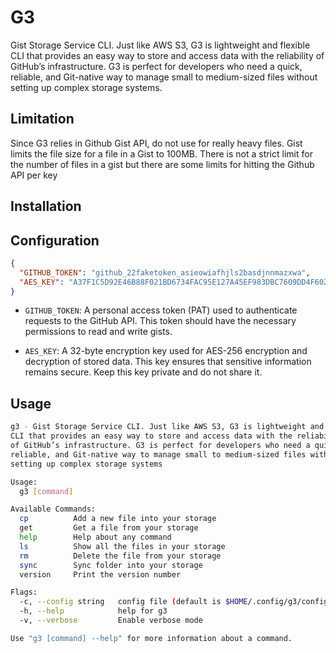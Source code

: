 # G3

Gist Storage Service CLI. Just like AWS S3, G3 is lightweight and flexible
CLI that provides an easy way to store and access data with the reliability
of GitHub’s infrastructure. G3 is perfect for developers who need a quick,
reliable, and Git-native way to manage small to medium-sized files without
setting up complex storage systems.

## Limitation

Since G3 relies in Github Gist API, do not use for really heavy files.
Gist limits the file size for a file in a Gist to 100MB. There is not a
strict limit for the number of files in a gist but there are some limits
for hitting the Github API per key

## Installation

## Configuration

```json
{
  "GITHUB_TOKEN": "github_22faketoken_asieowiafhjls2basdjnnmazxwa",
  "AES_KEY": "A37F1C5D92E46B88F021BD6734FAC95E127A45EF983DBC7609DD4F602A9183BF"
}
```

- `GITHUB_TOKEN`: A personal access token (PAT) used to authenticate requests
to the GitHub API. This token should have the necessary permissions to
read and write gists.

- `AES_KEY`: A 32-byte encryption key used for AES-256 encryption and
decryption of stored data. This key ensures that sensitive information
remains secure. Keep this key private and do not share it.

## Usage

```sh
g3 - Gist Storage Service CLI. Just like AWS S3, G3 is lightweight and flexible
CLI that provides an easy way to store and access data with the reliability
of GitHub’s infrastructure. G3 is perfect for developers who need a quick,
reliable, and Git-native way to manage small to medium-sized files without
setting up complex storage systems

Usage:
  g3 [command]

Available Commands:
  cp          Add a new file into your storage
  get         Get a file from your storage
  help        Help about any command
  ls          Show all the files in your storage
  rm          Delete the file from your storage
  sync        Sync folder into your storage
  version     Print the version number

Flags:
  -c, --config string   config file (default is $HOME/.config/g3/config.json)
  -h, --help            help for g3
  -v, --verbose         Enable verbose mode

Use "g3 [command] --help" for more information about a command.
```
